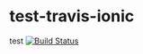 # test-travis-ionic
test
[![Build Status](https://travis-ci.org/victrck/test-travis-ionic.svg?branch=master)](https://travis-ci.org/victrck/test-travis-ionic)
